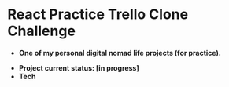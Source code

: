# React Practice Trello Clone Challenge

- **One of my personal digital nomad life projects (for practice).**
<!-- - **Project current status: [complete]**:ballot_box_with_check: -->
- **Project current status: [in progress]**
- **Tech**
<!-- <p>
  <div>
    &emsp;
    <img src="https://img.shields.io/badge/TypeScript-3178C6?style=flat&logo=typescript&logoColor=white&logoWidth=25" height="25px"/>
  </div>
  <div>
    &emsp;
    <img src="https://img.shields.io/badge/React-61DAFB?style=flat&logo=react&logoColor=white&logoWidth=25" height="25px"/>
    <img src="https://img.shields.io/badge/Recoil-3578E5?style=flat&logo=recoil&logoColor=white&logoWidth=25" height="25px"/>
  </div>
  <div>
    &emsp;
    <img src="https://img.shields.io/badge/Styled Components-DB7093?style=flat&logo=styledcomponents&logoColor=white&logoWidth=25" height="25px"/>
  </div>
</p>


- **Features**
  - **Default 4 categories**
    - **"All" (Unremovable)**
    - **"To Do"**
    - **"Doing"**
    - **"Done"**
  - **Category CRUD**
    - **i.e. Also supports custom category**
    - **Supports multi-line category**
  - **Category search**
  - **To-do CRUD**
    - **Supports multi-line to-do text**
  - **Persistency (refresh, reopen)**
  - **Resizable multi-line to-do text input**
- **Demo: [React Practice To-do List App Challenge](https://hansf14.github.io/react-practice-to-do-list-app-challenge)**
- **Preview Screenshots**
<p>
  <div>
    &emsp;
    <img width="300px" src="preview-screenshots/01.png" alt="01.png" />
  </div>
  &emsp;
  <div>
    &emsp;
    <img width="300px" src="preview-screenshots/02.png" alt="02.png" />
  </div>
  &emsp;
  <div>
    &emsp;
    <img width="300px" src="preview-screenshots/03.png" alt="03.png" />
  </div>
  <div>
    &emsp;
    <img width="300px" src="preview-screenshots/04.png" alt="04.png" />
  </div>
  <div>
    &emsp;
    <img width="300px" src="preview-screenshots/05.png" alt="05.png" />
  </div>
  <div>
    &emsp;
    <img width="300px" src="preview-screenshots/06.png" alt="06.png" />
  </div>
  <div>
    &emsp;
    <img width="300px" src="preview-screenshots/07.png" alt="07.png" />
  </div>
  <div>
    &emsp;
    <img width="300px" src="preview-screenshots/08.png" alt="08.png" />
  </div>
  <div>
    &emsp;
    <img width="300px" src="preview-screenshots/09.png" alt="09.png" />
  </div>
  <div>
    &emsp;
    <img width="300px" src="preview-screenshots/10.png" alt="10.png" />
  </div>
  <div>
    &emsp;
    <img width="300px" src="preview-screenshots/11.png" alt="11.png" />
  </div>
  <div>
    &emsp;
    <img width="300px" src="preview-screenshots/12.png" alt="12.png" />
  </div>
  <div>
    &emsp;
    <img width="300px" src="preview-screenshots/13.png" alt="13.png" />
  </div>
</p>

<br/> -->
